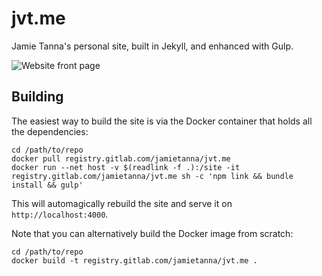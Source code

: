 # jvt.me

Jamie Tanna's personal site, built in Jekyll, and enhanced with Gulp.

![Website front page](./assets/img/site.png)

## Building

The easiest way to build the site is via the Docker container that holds all the dependencies:

```
cd /path/to/repo
docker pull registry.gitlab.com/jamietanna/jvt.me
docker run --net host -v $(readlink -f .):/site -it registry.gitlab.com/jamietanna/jvt.me sh -c 'npm link && bundle install && gulp'
```

This will automagically rebuild the site and serve it on `http://localhost:4000`.

Note that you can alternatively build the Docker image from scratch:

```
cd /path/to/repo
docker build -t registry.gitlab.com/jamietanna/jvt.me .
```
